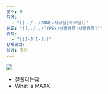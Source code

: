 ```yaml
---
갯수: 9
지역:
  - "[[../../ZONE/사무실|사무실]]"
종류: "[[../../TYPES/생활용품|생활용품]]"
위치:
  - "[[I-J|I-J]]"
상세위치: 
설명: 휴지
---
```

![](http://192.168.50.22/images/240608_IMG_0269.jpg)

- 잘풀리는집
- What is MAXX